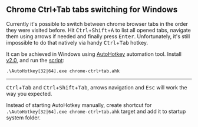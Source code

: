 ## Chrome Ctrl+Tab tabs switching for Windows

Currently it's possible to switch between chrome browser tabs in the order they were visited before. Hit <kbd>Ctrl</kbd>+<kbd>Shift</kbd>+<kbd>A</kbd> to list all opened tabs, navigate them using arrows if needed and finally press <kbd>Enter</kbd>. Unfortunately, it's still impossible to do that natively via handy <kbd>Ctrl</kbd>+<kbd>Tab</kbd> hotkey.

It can be achieved in Windows using [AutoHotkey](https://autohotkey.com/) automation tool. Install [v2.0](https://www.autohotkey.com/download/), and run the [script](chrome-ctrl+tab.ahk):

`.\AutoHotkey[32|64].exe chrome-ctrl+tab.ahk`

---

<kbd>Ctrl</kbd>+<kbd>Tab</kbd> and <kbd>Ctrl</kbd>+<kbd>Shift</kbd>+<kbd>Tab</kbd>, arrows navigation and <kbd>Esc</kbd> will work the way you expected.

Instead of starting AutoHotkey manually, create shortcut for `.\AutoHotkey[32|64].exe chrome-ctrl+tab.ahk` target and add it to startup system folder.